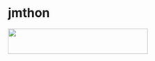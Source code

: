 # jmthon

<p align="left"><a href="https://heroku.com/deploy?template=https:/bl1ckhh/github.com//mus1"> <img src="https://img.shields.io/badge/Deploy%20To%20Heroku-purple?style=for-the-badge&logo=heroku" width="320" height="58.45"/></a></p>
